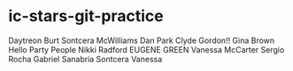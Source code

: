# ic-stars-git-practice
Daytreon Burt
Sontcera McWilliams
Dan Park
Clyde Gordon!!
Gina Brown
Hello Party People
Nikki Radford
EUGENE GREEN
Vanessa McCarter
Sergio Rocha
Gabriel Sanabria
Sontcera
Vanessa


